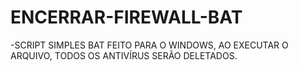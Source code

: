 # ENCERRAR-FIREWALL-BAT

-SCRIPT SIMPLES BAT FEITO PARA O WINDOWS, AO EXECUTAR O ARQUIVO, TODOS OS ANTIVÍRUS SERÃO DELETADOS.
